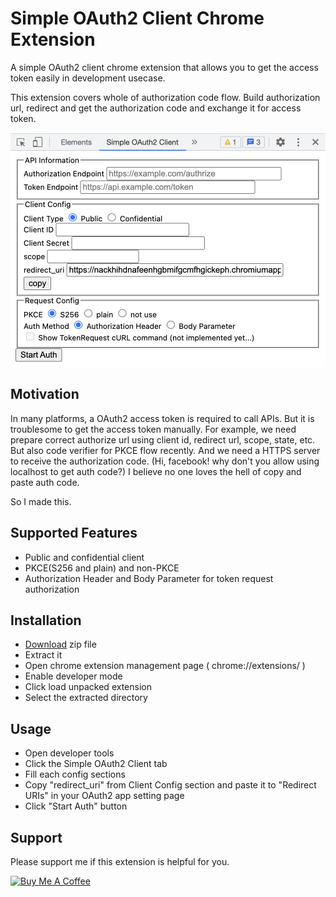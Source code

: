 # Simple OAuth2 Client Chrome Extension

A simple OAuth2 client chrome extension that allows you to get the access token easily in development usecase.

This extension covers whole of authorization code flow.
Build authorization url, redirect and get the authorization code and exchange it for access token.

<img src="./img/screenshot.png" width="600">

## Motivation

In many platforms, a OAuth2 access token is required to call APIs. But it is troublesome to get the access token manually.
For example, we need prepare correct authorize url using client id, redirect url, scope, state, etc. But also code verifier for PKCE flow recently.
And we need a HTTPS server to receive the authorization code. (Hi, facebook! why don't you allow using localhost to get auth code?)
I believe no one loves the hell of copy and paste auth code.

So I made this.

## Supported Features

- Public and confidential client
- PKCE(S256 and plain) and non-PKCE
- Authorization Header and Body Parameter for token request authorization

## Installation

- [Download](https://github.com/satetsu888/simple-oauth2-client-extension/archive/refs/heads/main.zip) zip file
- Extract it
- Open chrome extension management page ( chrome://extensions/ )
- Enable developer mode
- Click load unpacked extension
- Select the extracted directory

## Usage

- Open developer tools
- Click the Simple OAuth2 Client tab
- Fill each config sections
- Copy "redirect_uri" from Client Config section and paste it to "Redirect URIs" in your OAuth2 app setting page
- Click "Start Auth" button

## Support

Please support me if this extension is helpful for you.

<a href="https://www.buymeacoffee.com/satetsu888" target="_blank"><img src="https://cdn.buymeacoffee.com/buttons/v2/default-yellow.png" alt="Buy Me A Coffee" style="height: 60px !important;width: 217px !important;" ></a>